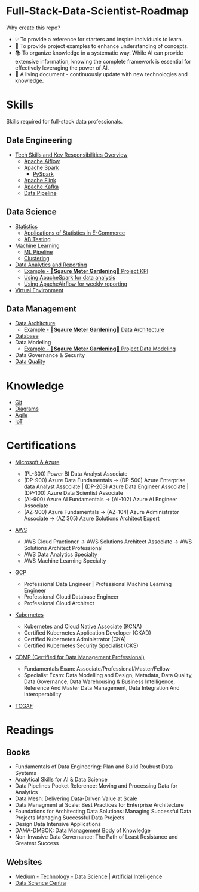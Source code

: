 # Full-Stack-Data-Scientist-Roadmap

Why create this repo?
- 💡 To provide a reference for starters and inspire individuals to learn.
- 🔦 To provide project examples to enhance understanding of concepts.
- 📚 To organize knowledge in a systematic way. While AI can provide extensive information, knowing the complete framework is essential for effectively leveraging the power of AI.  
- 📝 A living document - continuously update with new technologies and knowledge.  

# Skills 

Skills required for full-stack data professionals. 

## Data Engineering
- [Tech Skills and Key Responsibilities Overview](./DataEngineering/DataEngineering.ipynb) 
    - [Apache Aiflow](./DataEngineering/ApacheAirflow.ipynb)
    - [Apache Spark](https://spark.apache.org/)
        - [PySpark](https://spark.apache.org/docs/latest/api/python/reference/pyspark.sql/index.html#)
    - [Apache Flink](https://flink.apache.org/)
    - [Apache Kafka](./DataEngineering/Kafka.ipynb)
    - [Data Pipeline](./DataEngineering/DataPipeline.ipynb)

## Data Science
- [Statistics](./DataScience/Statistics.ipynb) 
    - [Applications of Statistics in E-Commerce](./DataScience/StatisticsInEcommerce.ipynb)
    - [AB Testing](./DataScience/ABTesting.ipynb)
- [Machine Learning](./DataScience/MachineLearning/MachineLearning.ipynb)
    - [ML Pipeline](./DataScience/MachineLearning/MLPipeline.ipynb)
    - [Clustering](./DataScience/MachineLearning/Clustering.ipynb)
- [Data Analytics and Reporting](./DataScience/DataAnalyticsandReporting.ipynb)
    - [Example - **🌱Sqaure Meter Gardening🌱** Project KPI](./Example/KPI.ipynb)
    - [Using ApacheSpark for data analysis](./Example/Spark.ipynb)
    - [Using ApacheAirflow for weekly reporting](./Example/Apache%20Airflow/Airflow_for_Weekly_Reporting.ipynb)
- [Virtual Environment](./DataScience/VirtualEnvironment_Anaconda.ipynb)

## Data Management
- [Data Architcture](./DataManagement/DataArchitecture.ipynb) 
    - [Example - **🌱Sqaure Meter Gardening🌱** Data Architecture](./Example/DataArchitecure-Example.ipynb)
- [Database](./DataManagement/Database.ipynb)
- Data Modeling
    - [Example - **🌱Sqaure Meter Gardening🌱** Project Data Modeling](./Example/DataModeling-Example.ipynb) 
- Data Governance & Security
- [Data Quality](./DataManagement/DataQuality.ipynb)

# Knowledge

- [Git](https://git-scm.com/docs)
- [Diagrams](./Knowledge/Diagrams.ipynb)
- [Agile](https://en.wikipedia.org/wiki/Agile_software_development)
- [IoT](./DataEngineering/IoT.ipynb)

# Certifications

- [Microsoft & Azure](https://learn.microsoft.com/en-us/certifications/browse/)
    - (PL-300) Power BI Data Analyst Associate
    - (DP-900) Azure Data Fundamentals -> (DP-500) Azure Enterprise data Analyst Associate | (DP-203) Azure Data Engineer Associate | (DP-100) Azure Data Scientist Associate
    - (AI-900) Azure AI Fundamentals -> (AI-102) Azure AI Engineer Associate
    - (AZ-900) Azure Fundamentals -> (AZ-104) Azure Administrator Associate -> (AZ 305) Azure Solutions Architect Expert 

- [AWS](https://aws.amazon.com/certification/)
    - AWS Cloud Practioner -> AWS Solutions Architect Associate -> AWS Solutions Architect Professional
    - AWS Data Analytics Specialty 
    - AWS Machine Learning Specialty
    
- [GCP](https://cloud.google.com/learn/certification#why-get-google-cloud-certified)
    - Professional Data Engineer | Professional Machine Learning Engineer 
    - Professional Cloud Database Engineer
    - Professional Cloud Architect
    
- [Kubernetes](https://kubernetes.io/training/)
    - Kubernetes and Cloud Native Associate (KCNA)
    - Certified Kubernetes Application Developer (CKAD)
    - Certified Kubernetes Administrator (CKA)
    - Certified Kubernetes Security Specialist (CKS)

- [CDMP (Certified for Data Management Professional)](https://cdmp.info/exams/)
    - Fundamentals Exam: Associate/Professional/Master/Fellow
    - Specialist Exam: Data Modelling and Design, Metadata, Data Quality, Data Governance, Data Warehousing & Business Intelligence, Reference And Master Data Management,  Data Integration And Interoperability 
    
- [TOGAF](https://www.opengroup.org/togaf)

# Readings

## Books
- Fundamentals of Data Engineering: Plan and Build Roubust Data Systems
- Analytical Skills for AI & Data Science
- Data Pipelines Pocket Reference: Moving and Processing Data for Analytics
- Data Mesh: Delivering Data-Driven Value at Scale
- Data Managment at Scale: Best Practices for Enterprise Architecture 
- Foundations for Architecting Data Solutions: Managing Successful Data Projects Managing Successful Data Projects
- Design Data Intensive Applications
- DAMA-DMBOK: Data Management Body of Knowledge
- Non-Invasive Data Governance: The Path of Least Resistance and Greatest Success

## Websites

- [Medium - Technology - Data Science | Artificial Intelligence](https://medium.com/tag/technology)
- [Data Science Centra](https://www.datasciencecentral.com/)
